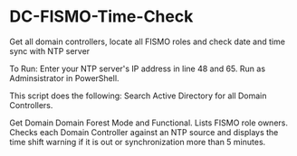 # DC-FISMO-Time-Check
Get all domain controllers, locate all FISMO roles and check date and time sync with NTP server

To Run:
Enter your NTP server's IP address in line 48 and 65.
Run as Adminsistrator in PowerShell.

This script does the following:
Search Active Directory for all Domain Controllers.

Get Domain Domain Forest Mode and Functional.
Lists FISMO role owners.
Checks each Domain Controller against an NTP source and displays the time shift warning if it is out or synchronization more than 5 minutes.
